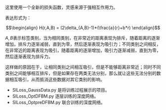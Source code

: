 这里使用一个全新的损失函数，灵感来源于强相互作用力。

表达形式为：

$$\begin{align}
H(r,A,B) = (2\delta_{A,B}-1)*(\frac{a}{r}+b*r)
\end{align}$$

$A, B$表示标签类别，当为相同类别，在非常近的距离表现为排斥，随着距离的逐渐增加，排斥力逐渐减弱，直到为零，然后逐渐表现为吸引力；不同类别之间相反，在非常近的距离表现为吸引，随着距离的逐渐增加，吸引力逐渐减弱，直到为零，然后逐渐表现为排斥力。

这样做的原因在于，让相同类别之间相互吸引，但是不能够距离非常近；同时不同类别之间能够相互排斥，但是如果存在两类无法分别，那么就让这些无法分别的数据相互吸引，从而抵消这些数据对其它类别的影响。

* SILoss_GaussData.py 是将训练过程展示的项目。
* SILoss_OptDFBM.py  逐层训练的深度网络。
* SILoss_OptpreDFBM.py  联合训练的深度网络。
